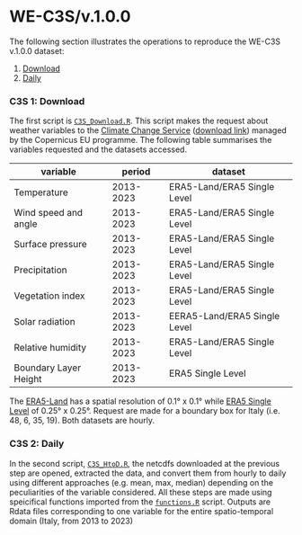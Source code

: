 # WE-C3S/v.1.0.0

The following section illustrates the operations to reproduce the WE-C3S v.1.0.0 dataset:

1. [Download](#C3S-1-Download)
2. [Daily](#C3S-2-Daily)

### C3S 1: Download

The first script is [`C3S_Download.R`](script/C3S_Download.R). This script makes the request about weather variables to the [Climate Change Service](https://cds.climate.copernicus.eu) ([download link](https://eeadmz1-cws-wp-air02-dev.azurewebsites.net/download-data/)) managed by the Copernicus EU programme. The following table summarises the variables requested and the datasets accessed.

| **variable**          | **period** | **dataset**                  |
|-----------------------|------------|------------------------------|
| Temperature           | 2013-2023  | ERA5-Land/ERA5 Single Level  |
| Wind speed and angle  | 2013-2023  | ERA5-Land/ERA5 Single Level  |
| Surface pressure      | 2013-2023  | ERA5-Land/ERA5 Single Level  |
| Precipitation         | 2013-2023  | ERA5-Land/ERA5 Single Level  |
| Vegetation index      | 2013-2023  | ERA5-Land/ERA5 Single Level  |
| Solar radiation       | 2013-2023  | EERA5-Land/ERA5 Single Level |
| Relative humidity     | 2013-2023  | ERA5-Land/ERA5 Single Level  |
| Boundary Layer Height | 2013-2023  | ERA5 Single Level            |

The [ERA5-Land](https://cds.climate.copernicus.eu/datasets/reanalysis-era5-land?tab=overview) has a spatial resolution of 0.1° x 0.1° while [ERA5 Single Level](https://cds.climate.copernicus.eu/datasets/reanalysis-era5-single-levels?tab=overview) of 0.25° x 0.25°. Request are made for a boundary box for Italy (i.e. 48, 6, 35, 19). Both datasets are hourly.

### C3S 2: Daily

In the second script, [`C3S_HtoD.R`](script/C3S_HtoD.R), the netcdfs downloaded at the previous step are opened, extracted the data, and convert them from hourly to daily using different approaches (e.g. mean, max, median) depending on the peculiarities of the variable considered. All these steps are made using speicifical functions imported from the [`functions.R`](script/functions.R) script. Outputs are Rdata files corresponding to one variable for the entire spatio-temporal domain (Italy, from 2013 to 2023)

